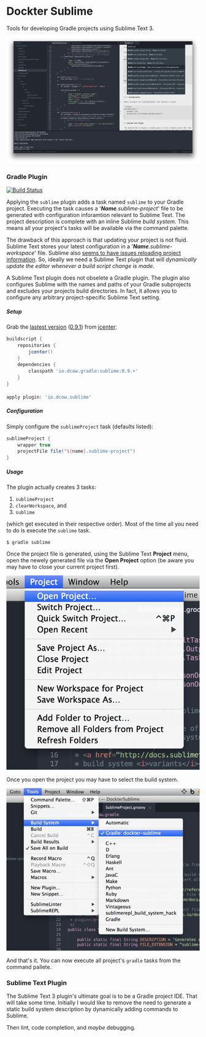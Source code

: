 # Dockter Sublime

Tools for developing Gradle projects using Sublime Text 3.

![Workspace](assets/inception.png)

### Gradle Plugin

[![Build Status][2]][1] 

[1]: https://travis-ci.org/dcow/dockter-sublime
[2]: https://travis-ci.org/dcow/dockter-sublime.svg?branch=master

Applying the `sublime` plugin adds a task named `sublime` to your Gradle project. Executing the task causes a '*<b>Name</b>.sublime-project*' file to be generated with configuration inforamtion relevant to Sublime Text. The project description is complete with an inline Sublime *build system*. This means all your project's tasks will be available via the command palette.

The drawback of this approach is that updating your project is not fluid. Sublime Text stores your latest configuration in a '*<b>Name</b>.sublime-workspace*' file. Sublime also [seems to have issues reloading project information][3]. So, ideally we need a Sublime Text plugin that will *dynamically update the editor whenever a build script change is made*.

A Sublime Text plugin does not obselete a Gradle plugin. The plugin also configures Sublime with the names and paths of your Gradle subprojects and excludes your projects build directories. In fact, it allows you to configure any arbitrary project-specific Sublime Text setting. 

[3]: https://www.sublimetext.com/forum/viewtopic.php?f=2&t=5342#p37042 

##### Setup

Grab the [lastest version][4] ([0.9.1][5]) from [jcenter][6]:

```Groovy
buildscript {
    repositories {
        jcenter()
    }
    dependencies {
        classpath 'io.dcow.gradle:sublime:0.9.+'
    }
}

apply plugin: 'io.dcow.sublime'
```

[4]: https://bintray.com/dcow/maven/sublime/view
[5]: https://bintray.com/dcow/maven/sublime/0.9.1/view
[6]: https://bintray.com/bintray/jcenter

##### Configuration

Simply configure the `sublimeProject` task (defaults listed):

```Groovy
sublimeProject {
    wrapper true
    projectFile file("${name}.sublime-project")
}
```

##### Usage 

The plugin actually creates 3 tasks:

1. `sublimeProject`
2. `clearWorkspace`, and
3. `sublime`

(which get executed in their respective order). Most of the time all you need to do is execute the `sublime` task.

    $ gradle sublime

Once the project file is generated, using the Sublime Text **Project** menu, open the newely generated file via the **Open Project** option (be aware you may have to close your current project first). 

![Project > Open Project](assets/usage-project-dropdown.png "Fig. Open Project")

Once you open the project you may have to select the build system.

![Tools > Build System > Gradle: project-name](assets/usage-build-system.png "Fig. Select build system")

And that's it. You can now execute all project's `gradle` tasks from the command pallete.

### Sublime Text Plugin

 The Sublime Text 3 plugin's ultimate goal is to be a Gradle project IDE. That will take some time. Initially I would like to remove the need to generate a static build system description by dynamically adding commands to Sublime.

 Then lint, code completion, and *maybe* debugging.
